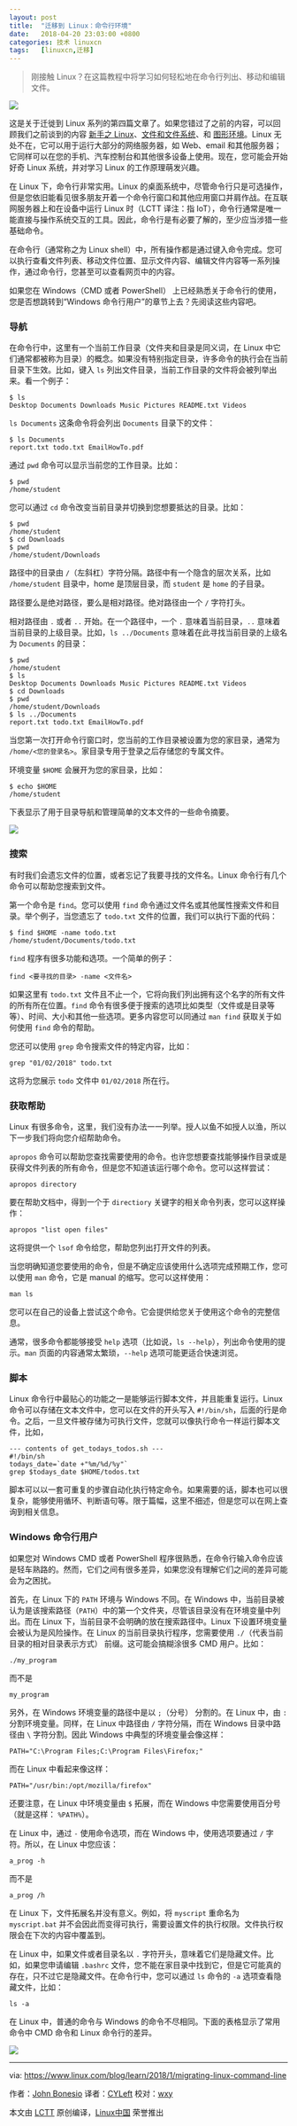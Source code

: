 ```yaml
---
layout: post
title:	"迁移到 Linux：命令行环境"
date:	2018-04-20 23:03:00 +0800 
categories:	技术 linuxcn 
tags:	[linuxcn,迁移]
---
```




> 
> 刚接触 Linux？在这篇教程中将学习如何轻松地在命令行列出、移动和编辑文件。
> 
> 
> 


![](/Asserts/Images/album/201804/20/230316yo92hnh3ng7y23c3.jpg)


这是关于迁徙到 Linux 系列的第四篇文章了。如果您错过了之前的内容，可以回顾我们之前谈到的内容 [新手之 Linux](/article-9212-1.html)、[文件和文件系统](/article-9213-1.html)、和 [图形环境](/article-9293-1.html)。Linux 无处不在，它可以用于运行大部分的网络服务器，如 Web、email 和其他服务器；它同样可以在您的手机、汽车控制台和其他很多设备上使用。现在，您可能会开始好奇 Linux 系统，并对学习 Linux 的工作原理萌发兴趣。


在 Linux 下，命令行非常实用。Linux 的桌面系统中，尽管命令行只是可选操作，但是您依旧能看见很多朋友开着一个命令行窗口和其他应用窗口并肩作战。在互联网服务器上和在设备中运行 Linux 时（LCTT 译注：指 IoT），命令行通常是唯一能直接与操作系统交互的工具。因此，命令行是有必要了解的，至少应当涉猎一些基础命令。


在命令行（通常称之为 Linux shell）中，所有操作都是通过键入命令完成。您可以执行查看文件列表、移动文件位置、显示文件内容、编辑文件内容等一系列操作，通过命令行，您甚至可以查看网页中的内容。


如果您在 Windows（CMD 或者 PowerShell） 上已经熟悉关于命令行的使用，您是否想跳转到“Windows 命令行用户”的章节上去？先阅读这些内容吧。


### 导航


在命令行中，这里有一个当前工作目录（文件夹和目录是同义词，在 Linux 中它们通常都被称为目录）的概念。如果没有特别指定目录，许多命令的执行会在当前目录下生效。比如，键入 `ls` 列出文件目录，当前工作目录的文件将会被列举出来。看一个例子：



```
$ ls
Desktop Documents Downloads Music Pictures README.txt Videos

```

`ls Documents` 这条命令将会列出 `Documents` 目录下的文件：



```
$ ls Documents
report.txt todo.txt EmailHowTo.pdf

```

通过 `pwd` 命令可以显示当前您的工作目录。比如：



```
$ pwd
/home/student

```

您可以通过 `cd` 命令改变当前目录并切换到您想要抵达的目录。比如：



```
$ pwd
/home/student
$ cd Downloads
$ pwd
/home/student/Downloads

```

路径中的目录由 `/`（左斜杠）字符分隔。路径中有一个隐含的层次关系，比如 `/home/student` 目录中，home 是顶层目录，而 `student` 是 `home` 的子目录。


路径要么是绝对路径，要么是相对路径。绝对路径由一个 `/` 字符打头。


相对路径由 `.` 或者 `..` 开始。在一个路径中，一个 `.` 意味着当前目录，`..` 意味着当前目录的上级目录。比如，`ls ../Documents` 意味着在此寻找当前目录的上级名为 `Documents` 的目录：



```
$ pwd
/home/student
$ ls
Desktop Documents Downloads Music Pictures README.txt Videos
$ cd Downloads
$ pwd
/home/student/Downloads
$ ls ../Documents
report.txt todo.txt EmailHowTo.pdf

```

当您第一次打开命令行窗口时，您当前的工作目录被设置为您的家目录，通常为 `/home/<您的登录名>`。家目录专用于登录之后存储您的专属文件。


环境变量 `$HOME` 会展开为您的家目录，比如：



```
$ echo $HOME
/home/student

```

下表显示了用于目录导航和管理简单的文本文件的一些命令摘要。


![](/Asserts/Images/album/201804/20/230316jcmjgzmb7ceam7cm.png)


### 搜索


有时我们会遗忘文件的位置，或者忘记了我要寻找的文件名。Linux 命令行有几个命令可以帮助您搜索到文件。


第一个命令是 `find`。您可以使用 `find` 命令通过文件名或其他属性搜索文件和目录。举个例子，当您遗忘了 `todo.txt` 文件的位置，我们可以执行下面的代码：



```
$ find $HOME -name todo.txt
/home/student/Documents/todo.txt

```

`find` 程序有很多功能和选项。一个简单的例子：



```
find <要寻找的目录> -name <文件名>

```

如果这里有 `todo.txt` 文件且不止一个，它将向我们列出拥有这个名字的所有文件的所有所在位置。`find` 命令有很多便于搜索的选项比如类型（文件或是目录等等）、时间、大小和其他一些选项。更多内容您可以同通过 `man find` 获取关于如何使用 `find` 命令的帮助。


您还可以使用 `grep` 命令搜索文件的特定内容，比如：



```
grep "01/02/2018" todo.txt

```

这将为您展示 `todo` 文件中 `01/02/2018` 所在行。


### 获取帮助


Linux 有很多命令，这里，我们没有办法一一列举。授人以鱼不如授人以渔，所以下一步我们将向您介绍帮助命令。


`apropos` 命令可以帮助您查找需要使用的命令。也许您想要查找能够操作目录或是获得文件列表的所有命令，但是您不知道该运行哪个命令。您可以这样尝试：



```
apropos directory

```

要在帮助文档中，得到一个于 `directiory` 关键字的相关命令列表，您可以这样操作：



```
apropos "list open files"

```

这将提供一个 `lsof` 命令给您，帮助您列出打开文件的列表。


当您明确知道您要使用的命令，但是不确定应该使用什么选项完成预期工作，您可以使用 `man` 命令，它是 manual 的缩写。您可以这样使用：



```
man ls

```

您可以在自己的设备上尝试这个命令。它会提供给您关于使用这个命令的完整信息。


通常，很多命令都能够接受 `help` 选项（比如说，`ls --help`），列出命令使用的提示。`man` 页面的内容通常太繁琐，`--help` 选项可能更适合快速浏览。


### 脚本


Linux 命令行中最贴心的功能之一是能够运行脚本文件，并且能重复运行。Linux 命令可以存储在文本文件中，您可以在文件的开头写入 `#!/bin/sh`，后面的行是命令。之后，一旦文件被存储为可执行文件，您就可以像执行命令一样运行脚本文件，比如，



```
--- contents of get_todays_todos.sh ---
#!/bin/sh
todays_date=`date +"%m/%d/%y"`
grep $todays_date $HOME/todos.txt

```

脚本可以以一套可重复的步骤自动化执行特定命令。如果需要的话，脚本也可以很复杂，能够使用循环、判断语句等。限于篇幅，这里不细述，但是您可以在网上查询到相关信息。


### Windows 命令行用户


如果您对 Windows CMD 或者 PowerShell 程序很熟悉，在命令行输入命令应该是轻车熟路的。然而，它们之间有很多差异，如果您没有理解它们之间的差异可能会为之困扰。


首先，在 Linux 下的 `PATH` 环境与 Windows 不同。在 Windows 中，当前目录被认为是该搜索路径（`PATH`）中的第一个文件夹，尽管该目录没有在环境变量中列出。而在 Linux 下，当前目录不会明确的放在搜索路径中。Linux 下设置环境变量会被认为是风险操作。在 Linux 的当前目录执行程序，您需要使用 `./`（代表当前目录的相对目录表示方式） 前缀。这可能会搞糊涂很多 CMD 用户。比如：



```
./my_program

```

而不是



```
my_program

```

另外，在 Windows 环境变量的路径中是以 `;`（分号） 分割的。在 Linux 中，由 `:` 分割环境变量。同样，在 Linux 中路径由 `/` 字符分隔，而在 Windows 目录中路径由 `\` 字符分割。因此 Windows 中典型的环境变量会像这样：



```
PATH="C:\Program Files;C:\Program Files\Firefox;"

```

而在 Linux 中看起来像这样：



```
PATH="/usr/bin:/opt/mozilla/firefox"

```

还要注意，在 Linux 中环境变量由 `$` 拓展，而在 Windows 中您需要使用百分号（就是这样： `%PATH%`）。


在 Linux 中，通过 `-` 使用命令选项，而在 Windows 中，使用选项要通过 `/` 字符。所以，在 Linux 中您应该：



```
a_prog -h

```

而不是



```
a_prog /h

```

在 Linux 下，文件拓展名并没有意义。例如，将 `myscript` 重命名为 `myscript.bat` 并不会因此而变得可执行，需要设置文件的执行权限。文件执行权限会在下次的内容中覆盖到。


在 Linux 中，如果文件或者目录名以 `.` 字符开头，意味着它们是隐藏文件。比如，如果您申请编辑 `.bashrc` 文件，您不能在家目录中找到它，但是它可能真的存在，只不过它是隐藏文件。在命令行中，您可以通过 `ls` 命令的 `-a` 选项查看隐藏文件，比如：



```
ls -a

```

在 Linux 中，普通的命令与 Windows 的命令不尽相同。下面的表格显示了常用命令中 CMD 命令和 Linux 命令行的差异。


![](/Asserts/Images/album/201804/20/230317b7jn5q27uw95zjn4.png)




---


via: <https://www.linux.com/blog/learn/2018/1/migrating-linux-command-line>


作者：[John Bonesio](https://www.linux.com/users/johnbonesio) 译者：[CYLeft](https://github.com/CYLeft) 校对：[wxy](https://github.com/wxy)


本文由 [LCTT](https://github.com/LCTT/TranslateProject) 原创编译，[Linux中国](https://linux.cn/) 荣誉推出
